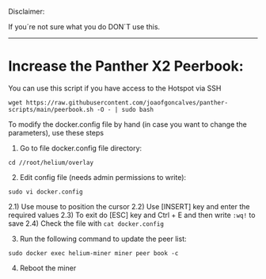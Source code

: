 Disclaimer:

If you´re not sure what you do DON´T use this.

------------------------------------------------------------------------------------------------

# Increase the Panther X2 Peerbook:

You can use this script if you have access to the Hotspot via SSH

```
wget https://raw.githubusercontent.com/joaofgoncalves/panther-scripts/main/peerbook.sh -O - | sudo bash
```

To modify the docker.config file by hand (in case you want to change the parameters), use these steps

1) Go to file docker.config file directory:

```
cd //root/helium/overlay
```

2) Edit config file (needs admin permissions to write):

```
sudo vi docker.config
```

2.1) Use mouse to position the cursor
2.2) Use [INSERT] key and enter the required values
2.3) To exit do [ESC] key and Ctrl + E and then write ```:wq!``` to save
2.4) Check the file with ```cat docker.config```

3) Run the following command to update the peer list: 

```
sudo docker exec helium-miner miner peer book -c
```

4) Reboot the miner
